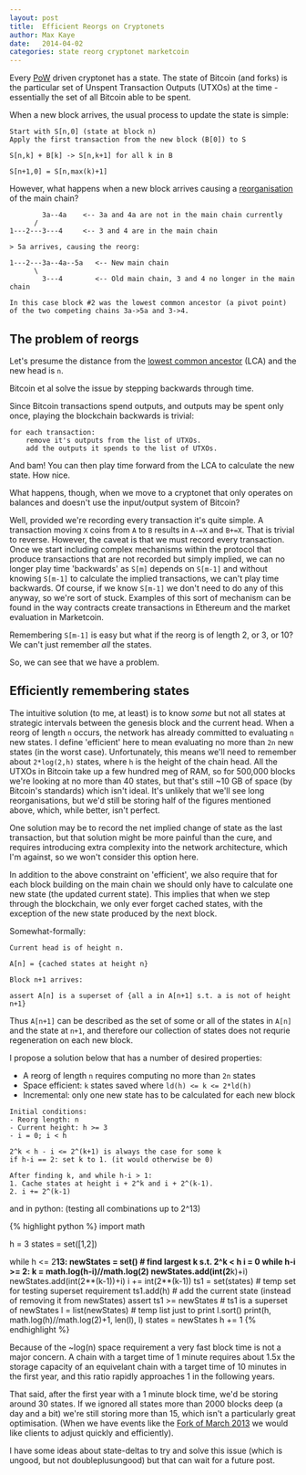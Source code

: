 ```yaml
---
layout: post
title:  Efficient Reorgs on Cryptonets
author: Max Kaye
date:   2014-04-02
categories: state reorg cryptonet marketcoin
---
```


Every [PoW](https://xk.io/glos/pow) driven cryptonet has a state. The state of Bitcoin (and forks) is the particular
set of Unspent Transaction Outputs (UTXOs) at the time - essentially the set of all Bitcoin 
able to be spent.

When a new block arrives, the usual process to update the state is simple:

```
Start with S[n,0] (state at block n)
Apply the first transaction from the new block (B[0]) to S

S[n,k] + B[k] -> S[n,k+1] for all k in B

S[n+1,0] = S[n,max(k)+1]
```

However, what happens when a new block arrives causing a [reorganisation](https://xk.io/glos/reorg) of the main chain?

```
        3a--4a    <-- 3a and 4a are not in the main chain currently
      / 
1---2---3---4     <-- 3 and 4 are in the main chain

> 5a arrives, causing the reorg:

1---2---3a--4a--5a   <-- New main chain
      \
        3---4        <-- Old main chain, 3 and 4 no longer in the main chain
        
In this case block #2 was the lowest common ancestor (a pivot point)
of the two competing chains 3a->5a and 3->4.
```

## The problem of reorgs

Let's presume the distance from the [lowest common ancestor](https://xk.io/glos/lca) (LCA) and the new head is `n`.

Bitcoin et al solve the issue by stepping backwards through time.

Since Bitcoin transactions spend outputs, and outputs may be spent only once, playing the
blockchain backwards is trivial:

```
for each transaction:
	remove it's outputs from the list of UTXOs.
	add the outputs it spends to the list of UTXOs.
```

And bam! You can then play time forward from the LCA to calculate the new state. How nice.

What happens, though, when we move to a cryptonet that only operates on balances and doesn't
use the input/output system of Bitcoin?

Well, provided we're recording every transaction it's quite simple. A transaction moving
`X` coins from `A` to `B` results in `A-=X` and `B+=X`. That is trivial to reverse. However, the 
caveat is that we must record every transaction. Once we start including complex mechanisms
within the protocol that produce transactions that are not recorded but simply implied, we 
can no longer play time 'backwards' as `S[m]` depends on `S[m-1]` and without knowing `S[m-1]` to 
calculate the implied transactions, we can't play time backwards. Of course, if we know `S[m-1]` 
we don't need to do any of this anyway, so we're sort of stuck. 
Examples of this sort of mechanism can be found in the way contracts create
transactions in Ethereum and the market evaluation in Marketcoin.

Remembering `S[m-1]` is easy but what if the reorg is of length 2, or 3, or 10? We can't just
remember *all* the states.

So, we can see that we have a problem.

## Efficiently remembering states

The intuitive solution (to me, at least) is to know *some* but not all states at strategic
intervals between the genesis block and the current head. When a reorg of length `n` 
occurs, the network has already committed to evaluating `n` new states. I define 'efficient'
here to mean evaluating no more than `2n` new states (in the worst case). Unfortunately, 
this means we'll need to remember about `2*log(2,h)` states, where `h` is the height of the
chain head. All the UTXOs in Bitcoin take up a few hundred meg of RAM, so for 500,000 blocks
we're looking at no more than 40 states, but that's still ~10 GB of space (by Bitcoin's 
standards) which isn't ideal. It's unlikely that we'll see long reorganisations, but we'd still
be storing half of the figures mentioned above, which, while better, isn't perfect.

One solution may be to record the net implied change of state as the last transaction,
but that solution might be more painful than the cure, and requires introducing extra
complexity into the network architecture, which I'm against, so we won't consider
this option here.

In addition to the above constraint on 'efficient', we also require that for each block
building on the main chain we should only have to calculate one new state (the updated
current state). This implies that when we step through the blockchain, we only ever
forget cached states, with the exception of the new state produced by the next block.

Somewhat-formally:

```
Current head is of height n.

A[n] = {cached states at height n}

Block n+1 arrives:

assert A[n] is a superset of {all a in A[n+1] s.t. a is not of height n+1}
```

Thus `A[n+1]` can be described as the set of some or all of the states in `A[n]` and
the state at `n+1`, and therefore our collection of states does
not requrie regeneration on each new block.

I propose a solution below that has a number of desired properties:

* A reorg of length `n` requires computing no more than `2n` states
* Space efficient: `k` states saved where `ld(h) <= k <= 2*ld(h)`
* Incremental: only one new state has to be calculated for each new block


```
Initial conditions:
- Reorg length: n
- Current height: h >= 3
- i = 0; i < h

2^k < h - i <= 2^(k+1) is always the case for some k
if h-i == 2: set k to 1. (it would otherwise be 0)

After finding k, and while h-i > 1:
1. Cache states at height i + 2^k and i + 2^(k-1).
2. i += 2^(k-1)
```

and in python: (testing all combinations up to 2^13)

{% highlight python %}
import math

h = 3
states = set([1,2])

while h <= 2**13:
	newStates = set()
	# find largest k s.t. 2^k < h
	i = 0
	while h-i >= 2:
		k = math.log(h-i)//math.log(2)
		newStates.add(int(2**k)+i)
		newStates.add(int(2**(k-1))+i)
		i += int(2**(k-1))
	ts1 = set(states) # temp set for testing superset requirement
	ts1.add(h) # add the current state (instead of removing it from newStates)
	assert ts1 >= newStates # ts1 is a superset of newStates
	l = list(newStates) # temp list just to print
	l.sort()
	print(h, math.log(h)//math.log(2)+1, len(l), l)
	states = newStates
	h += 1
{% endhighlight %}

Because of the ~log(n) space requirement a very fast block time is not a major concern.
A chain with a target time of 1 minute requires about 1.5x the storage capacity of an
equivelant chain with a target time of 10 minutes in the first year, and this ratio
rapidly approaches 1 in the following years.

That said, after the first year with a 1 minute block time, we'd be storing around 30 states.
If we ignored all states more than 2000 blocks deep (a day and a bit) we're still storing more
than 15, which isn't a particularly great optimisation. (When we have events like the
[Fork of March 2013](https://bitcoin.org/en/alert/2013-03-11-chain-fork) we would like clients
to adjust quickly and efficiently).

I have some ideas about state-deltas to try and solve this issue (which is 
ungood, but not doubleplusungood) but that can wait for a future post.


